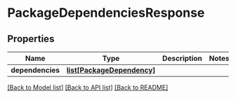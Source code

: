 # PackageDependenciesResponse

## Properties
Name | Type | Description | Notes
------------ | ------------- | ------------- | -------------
**dependencies** | [**list[PackageDependency]**](PackageDependency.md) |  | 

[[Back to Model list]](../README.md#documentation-for-models) [[Back to API list]](../README.md#documentation-for-api-endpoints) [[Back to README]](../README.md)



